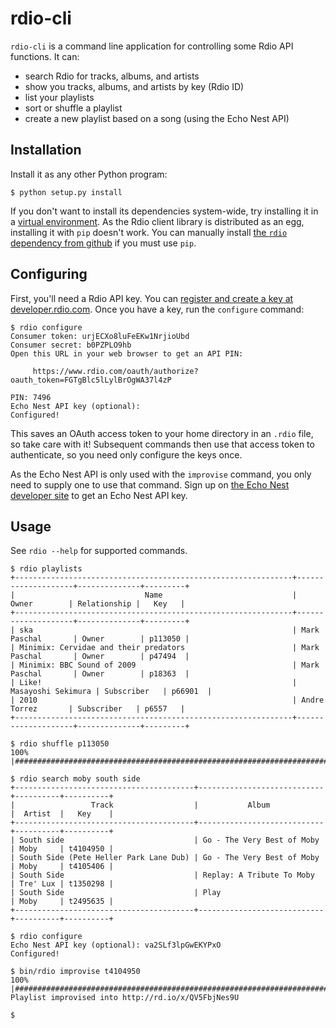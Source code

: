 # rdio-cli #

`rdio-cli` is a command line application for controlling some Rdio API functions. It can:

* search Rdio for tracks, albums, and artists
* show you tracks, albums, and artists by key (Rdio ID)
* list your playlists
* sort or shuffle a playlist
* create a new playlist based on a song (using the Echo Nest API)


## Installation ##

Install it as any other Python program:

    $ python setup.py install

If you don't want to install its dependencies system-wide, try installing it in a [virtual environment](http://www.virtualenv.org/). As the Rdio client library is distributed as an egg, installing it with `pip` doesn't work. You can manually install [the `rdio` dependency from github](https://github.com/rdio/rdio-python) if you must use `pip`.


## Configuring ##

First, you'll need a Rdio API key. You can [register and create a key at developer.rdio.com](http://developer.rdio.com/). Once you have a key, run the `configure` command:

    $ rdio configure
    Consumer token: urjECXo8luFeEKw1NrjioUbd
    Consumer secret: b0PZPLO9hb
    Open this URL in your web browser to get an API PIN:

         https://www.rdio.com/oauth/authorize?oauth_token=FGTgBlc5lLylBrOgWA37l4zP

    PIN: 7496
    Echo Nest API key (optional):
    Configured!

This saves an OAuth access token to your home directory in an `.rdio` file, so take care with it! Subsequent commands then use that access token to authenticate, so you need only configure the keys once.

As the Echo Nest API is only used with the `improvise` command, you only need to supply one to use that command. Sign up on [the Echo Nest developer site](http://developer.echonest.com/) to get an Echo Nest API key.


## Usage ##

See `rdio --help` for supported commands.

    $ rdio playlists 
    +--------------------------------------------------------------+--------------------+--------------+---------+
    |                             Name                             |       Owner        | Relationship |   Key   |
    +--------------------------------------------------------------+--------------------+--------------+---------+
    | ska                                                          | Mark Paschal       | Owner        | p113050 |
    | Minimix: Cervidae and their predators                        | Mark Paschal       | Owner        | p47494  |
    | Minimix: BBC Sound of 2009                                   | Mark Paschal       | Owner        | p18363  |
    | Like!                                                        | Masayoshi Sekimura | Subscriber   | p66901  |
    | 2010                                                         | Andre Torrez       | Subscriber   | p6557   |
    +--------------------------------------------------------------+--------------------+--------------+---------+

    $ rdio shuffle p113050
    100% |#######################################################################################################|

    $ rdio search moby south side
    +----------------------------------------+----------------------------+----------+----------+
    |                 Track                  |           Album            |  Artist  |   Key    |
    +----------------------------------------+----------------------------+----------+----------+
    | South side                             | Go - The Very Best of Moby | Moby     | t4104950 |
    | South Side (Pete Heller Park Lane Dub) | Go - The Very Best of Moby | Moby     | t4105406 |
    | South Side                             | Replay: A Tribute To Moby  | Tre' Lux | t1350298 |
    | South Side                             | Play                       | Moby     | t2495635 |
    +----------------------------------------+----------------------------+----------+----------+

    $ rdio configure
    Echo Nest API key (optional): va2SLf3lpGwEKYPxO
    Configured!

    $ bin/rdio improvise t4104950
    100% |#######################################################################################################|
    Playlist improvised into http://rd.io/x/QV5FbjNes9U

    $
